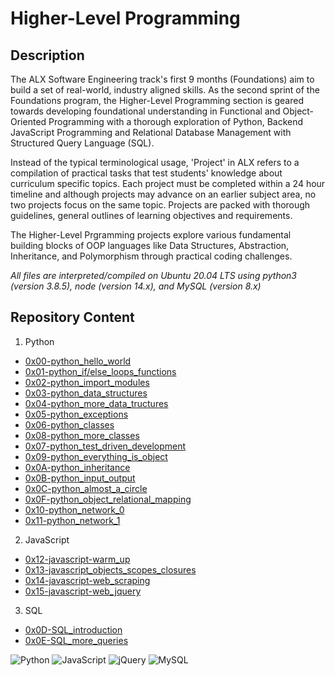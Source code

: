 # Higher-Level Programming

## Description
The ALX Software Engineering track's first 9 months (Foundations) aim to build a set of real-world, industry aligned skills. As the second sprint of the Foundations program, the Higher-Level Programming section is geared towards developing foundational understanding in Functional and Object-Oriented Programming with a thorough exploration of Python, Backend JavaScript Programming and Relational Database Management with Structured Query Language (SQL). 

Instead of the typical terminological usage, 'Project' in ALX refers to a compilation of practical tasks that test students' knowledge about curriculum specific topics. Each project must be completed within a 24 hour timeline and although projects may advance on an earlier subject area, no two projects focus on the same topic. Projects are packed with thorough guidelines, general outlines of learning objectives and requirements. 

The Higher-Level Prgramming projects explore various fundamental building blocks of OOP languages like Data Structures, Abstraction, Inheritance, and Polymorphism through practical coding challenges. 

*All files are interpreted/compiled on Ubuntu 20.04 LTS using python3 (version 3.8.5), node (version 14.x), and MySQL (version 8.x)*

## Repository Content
1. Python
* [0x00-python_hello_world](https://github.com/Speck249/alx-higher_level_programming/tree/master/0x00-python-hello_world)
* [0x01-python_if/else_loops_functions](https://github.com/Speck249/alx-higher_level_programming/tree/master/0x01-python-if_else_loops_functions)
* [0x02-python_import_modules](https://github.com/Speck249/alx-higher_level_programming/tree/master/0x02-python-import_modules)
* [0x03-python_data_structures](https://github.com/Speck249/alx-higher_level_programming/tree/master/0x03-python-data_structures)
* [0x04-python_more_data_tructures](https://github.com/Speck249/alx-higher_level_programming/tree/master/0x04-python-more_data_structures)
* [0x05-python_exceptions](https://github.com/Speck249/alx-higher_level_programming/tree/master/0x05-python-exceptions)
* [0x06-python_classes](https://github.com/Speck249/alx-higher_level_programming/tree/master/0x06-python-classes)
* [0x08-python_more_classes](https://github.com/Speck249/alx-higher_level_programming/tree/master/0x08-python-more_classes)
* [0x07-python_test_driven_development](https://github.com/Speck249/alx-higher_level_programming/tree/master/0x07-python-test_driven_development)
* [0x09-python_everything_is_object](https://github.com/Speck249/alx-higher_level_programming/tree/master/0x09-python-everything_is_object)
* [0x0A-python_inheritance](https://github.com/Speck249/alx-higher_level_programming/tree/master/0x0A-python-inheritance)
* [0x0B-python_input_output](https://github.com/Speck249/alx-higher_level_programming/tree/master/0x0B-python-input_output)
* [0x0C-python_almost_a_circle](https://github.com/Speck249/alx-higher_level_programming/tree/master/0x0C-python-almost_a_circle)
* [0x0F-python_object_relational_mapping](https://github.com/Speck249/alx-higher_level_programming/tree/master/0x0F-python-object_relational_mapping)
* [0x10-python_network_0](https://github.com/Speck249/alx-higher_level_programming/tree/master/0x10-python-network_0)
* [0x11-python_network_1](https://github.com/Speck249/alx-higher_level_programming/tree/master/0x11-python-network_1)

2. JavaScript
* [0x12-javascript-warm_up](https://github.com/Speck249/alx-higher_level_programming/tree/master/0x12-javascript-warm_up)
* [0x13-javascript_objects_scopes_closures](https://github.com/Speck249/alx-higher_level_programming/tree/master/0x13-javascript_objects_scopes_closures)
* [0x14-javascript-web_scraping](https://github.com/Speck249/alx-higher_level_programming/tree/master/0x14-javascript-web_scraping)
* [0x15-javascript-web_jquery](https://github.com/Speck249/alx-higher_level_programming/tree/master/0x15-javascript-web_jquery)

3. SQL
* [0x0D-SQL_introduction](https://github.com/Speck249/alx-higher_level_programming/tree/master/0x0D-SQL_introduction)
* [0x0E-SQL_more_queries](https://github.com/Speck249/alx-higher_level_programming/tree/master/0x0E-SQL_more_queries)


![Python](https://img.shields.io/badge/python-3670A0?style=for-the-badge&logo=python&logoColor=ffdd54) ![JavaScript](https://img.shields.io/badge/javascript-%23323330.svg?style=for-the-badge&logo=javascript&logoColor=%23F7DF1E) ![jQuery](https://img.shields.io/badge/jquery-%230769AD.svg?style=for-the-badge&logo=jquery&logoColor=white) ![MySQL](https://img.shields.io/badge/mysql-4479A1.svg?style=for-the-badge&logo=mysql&logoColor=white)
